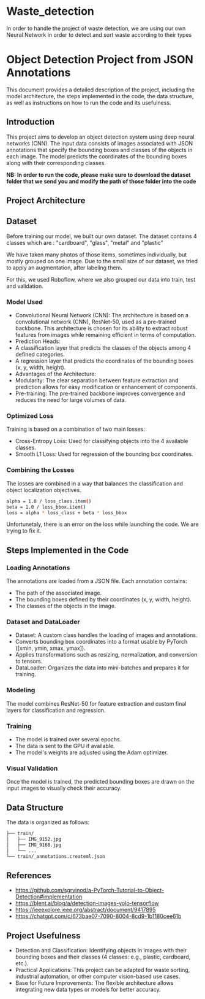 # Waste_detection
In order to handle the project of waste detection, we are using our own Neural Network in order to detect and sort waste according to their types

# Object Detection Project from JSON Annotations
This document provides a detailed description of the project, including the model architecture, the steps implemented in the code, the data structure, as well as instructions on how to run the code and its usefulness.

## Introduction
This project aims to develop an object detection system using deep neural networks (CNN). The input data consists of images associated with JSON annotations that specify the bounding boxes and classes of the objects in each image. The model predicts the coordinates of the bounding boxes along with their corresponding classes.

<b>
NB: In order to run the code, please make sure to download the dataset folder that we send you and modify the path of those folder into the code
</b>

## Project Architecture
## Dataset
Before training our model, we built our own dataset. 
The dataset contains 4 classes which are : "cardboard", "glass", "metal" and "plastic"

We have taken many photos of those items, sometimes individually, but mostly grouped on one image.
Due to the small size of our dataset, we tried to apply an augmentation, after labeling them.

For this, we used Roboflow, where we also grouped our data into train, test and validation.


### Model Used
- Convolutional Neural Network (CNN): The architecture is based on a convolutional network (CNN), ResNet-50, used as a pre-trained backbone. This architecture is chosen for its ability to extract robust features from images while remaining efficient in terms of computation.
- Prediction Heads:
- A classification layer that predicts the classes of the objects among 4 defined categories.
-  A regression layer that predicts the coordinates of the bounding boxes (x, y, width, height).
- Advantages of the Architecture:
- Modularity: The clear separation between feature extraction and prediction allows for easy modification or enhancement of components.
- Pre-training: The pre-trained backbone improves convergence and reduces the need for large volumes of data.
  
### Optimized Loss

Training is based on a combination of two main losses:
- Cross-Entropy Loss: Used for classifying objects into the 4 available classes.
- Smooth L1 Loss: Used for regression of the bounding box coordinates.

### Combining the Losses
The losses are combined in a way that balances the classification and object localization objectives.

```bash
alpha = 1.0 / loss_class.item()
beta = 1.0 / loss_bbox.item()
loss = alpha * loss_class + beta * loss_bbox
````

Unfortunetaly, there is an error on the loss while launching the code. We are trying to fix it.

## Steps Implemented in the Code

### Loading Annotations

The annotations are loaded from a JSON file. Each annotation contains:

- The path of the associated image.
- The bounding boxes defined by their coordinates (x, y, width, height).
- The classes of the objects in the image.

### Dataset and DataLoader

- Dataset: A custom class handles the loading of images and annotations.
- Converts bounding box coordinates into a format usable by PyTorch ([xmin, ymin, xmax, ymax]).
- Applies transformations such as resizing, normalization, and conversion to tensors.
- DataLoader: Organizes the data into mini-batches and prepares it for training.
  
### Modeling

The model combines ResNet-50 for feature extraction and custom final layers for classification and regression.

### Training

- The model is trained over several epochs.
- The data is sent to the GPU if available.
- The model's weights are adjusted using the Adam optimizer.

### Visual Validation

Once the model is trained, the predicted bounding boxes are drawn on the input images to visually check their accuracy.

## Data Structure

The data is organized as follows:
```bash
├── train/
│   ├── IMG_9152.jpg
│   ├── IMG_9168.jpg
│   └── ...
└── train/_annotations.createml.json
```



## References
- https://github.com/sgrvinod/a-PyTorch-Tutorial-to-Object-Detection#implementation
- https://blent.ai/blog/a/detection-images-yolo-tensorflow
- https://ieeexplore.ieee.org/abstract/document/9417895
- https://chatgpt.com/c/673bae07-7090-8004-8cd9-1b1180cee61b


## Project Usefulness

- Detection and Classification: Identifying objects in images with their bounding boxes and their classes (4 classes: e.g., plastic, cardboard, etc.).
- Practical Applications: This project can be adapted for waste sorting, industrial automation, or other computer vision-based use cases.
- Base for Future Improvements: The flexible architecture allows integrating new data types or models for better accuracy.
